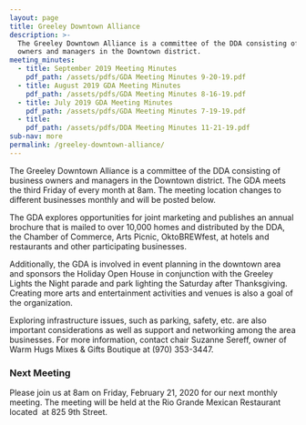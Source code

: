 ```yaml
---
layout: page
title: Greeley Downtown Alliance
description: >-
  The Greeley Downtown Alliance is a committee of the DDA consisting of business
  owners and managers in the Downtown district.
meeting_minutes:
  - title: September 2019 Meeting Minutes
    pdf_path: /assets/pdfs/GDA Meeting Minutes 9-20-19.pdf
  - title: August 2019 GDA Meeting Minutes
    pdf_path: /assets/pdfs/GDA Meeting Minutes 8-16-19.pdf
  - title: July 2019 GDA Meeting Minutes
    pdf_path: /assets/pdfs/GDA Meeting Minutes 7-19-19.pdf
  - title:
    pdf_path: /assets/pdfs/DDA Meeting Minutes 11-21-19.pdf
sub-nav: more
permalink: /greeley-downtown-alliance/
---
```


The Greeley Downtown Alliance is a committee of the DDA consisting of business owners and managers in the Downtown district. The GDA meets the third Friday of every month at 8am. The meeting location changes to different businesses monthly and will be posted below.

The GDA explores opportunities for joint marketing and publishes an annual brochure that is mailed to over 10,000 homes and distributed by the DDA, the Chamber of Commerce, Arts Picnic, OktoBREWfest, at hotels and restaurants and other participating businesses.

Additionally, the GDA is involved in event planning in the downtown area and sponsors the Holiday Open House in conjunction with the Greeley Lights the Night parade and park lighting the Saturday after Thanksgiving. Creating more arts and entertainment activities and venues is also a goal of the organization.

Exploring infrastructure issues, such as parking, safety, etc. are also important considerations as well as support and networking among the area businesses. For more information, contact chair Suzanne Sereff, owner of Warm Hugs Mixes & Gifts Boutique at (970) 353-3447.

### Next Meeting

Please join us at 8am on Friday, February 21, 2020 for our next monthly meeting. The meeting will be held at the Rio Grande Mexican Restaurant located&nbsp; at 825 9th Street.